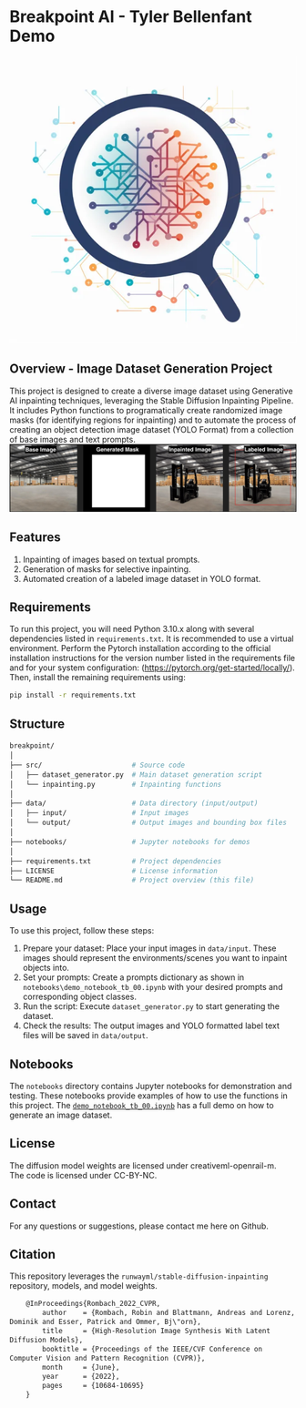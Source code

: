 # Breakpoint AI - Tyler Bellenfant Demo
![breakpoint_logo](/static/logo.webp)

## Overview - Image Dataset Generation Project
This project is designed to create a diverse image dataset using Generative AI inpainting techniques, leveraging the Stable Diffusion Inpainting Pipeline. It includes Python functions to programatically create randomized image masks (for identifying regions for inpainting) and to automate the process of creating an object detection image dataset (YOLO Format) from a collection of base images and text prompts.
![example_outputs](/static/example_output_pic_labeled.png)

## Features
1. Inpainting of images based on textual prompts.
2. Generation of masks for selective inpainting.
3. Automated creation of a labeled image dataset in YOLO format.

## Requirements
To run this project, you will need Python 3.10.x along with several dependencies listed in `requirements.txt`. It is recommended to use a virtual environment. Perform the Pytorch installation according to the official installation instructions for the version number listed in the requirements file and for your system configuration: (https://pytorch.org/get-started/locally/). Then, install the remaining requirements using:

```bash
pip install -r requirements.txt
```

## Structure
```bash
breakpoint/
│
├── src/                      # Source code
│   ├── dataset_generator.py  # Main dataset generation script
│   └── inpainting.py         # Inpainting functions
│
├── data/                     # Data directory (input/output)
│   ├── input/                # Input images
│   └── output/               # Output images and bounding box files
│
├── notebooks/                # Jupyter notebooks for demos
│
├── requirements.txt          # Project dependencies
├── LICENSE                   # License information
└── README.md                 # Project overview (this file)
```

## Usage
To use this project, follow these steps:

1. Prepare your dataset: Place your input images in `data/input`. These images should represent the environments/scenes you want to inpaint objects into.
2. Set your prompts: Create a prompts dictionary as shown in `notebooks\demo_notebook_tb_00.ipynb` with your desired prompts and corresponding object classes.
3. Run the script: Execute `dataset_generator.py` to start generating the dataset.
4. Check the results: The output images and YOLO formatted label text files will be saved in `data/output`.

## Notebooks
The `notebooks` directory contains Jupyter notebooks for demonstration and testing. These notebooks provide examples of how to use the functions in this project. The [`demo_notebook_tb_00.ipynb`](notebooks\demo_notebook_tb_00.ipynb) has a full demo on how to generate an image dataset.

## License
The diffusion model weights are licensed under creativeml-openrail-m. \
The code is licensed under CC-BY-NC.

## Contact
For any questions or suggestions, please contact me here on Github.

## Citation
This repository leverages the `runwayml/stable-diffusion-inpainting` repository, models, and model weights.
```
    @InProceedings{Rombach_2022_CVPR,
        author    = {Rombach, Robin and Blattmann, Andreas and Lorenz, Dominik and Esser, Patrick and Ommer, Bj\"orn},
        title     = {High-Resolution Image Synthesis With Latent Diffusion Models},
        booktitle = {Proceedings of the IEEE/CVF Conference on Computer Vision and Pattern Recognition (CVPR)},
        month     = {June},
        year      = {2022},
        pages     = {10684-10695}
    }
```
